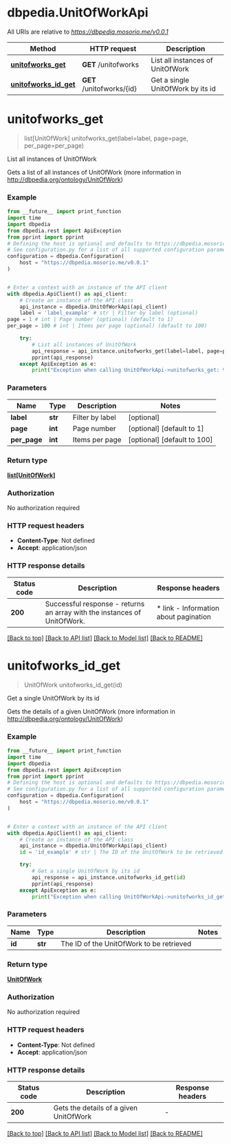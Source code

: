 # dbpedia.UnitOfWorkApi

All URIs are relative to *https://dbpedia.mosorio.me/v0.0.1*

Method | HTTP request | Description
------------- | ------------- | -------------
[**unitofworks_get**](UnitOfWorkApi.md#unitofworks_get) | **GET** /unitofworks | List all instances of UnitOfWork
[**unitofworks_id_get**](UnitOfWorkApi.md#unitofworks_id_get) | **GET** /unitofworks/{id} | Get a single UnitOfWork by its id


# **unitofworks_get**
> list[UnitOfWork] unitofworks_get(label=label, page=page, per_page=per_page)

List all instances of UnitOfWork

Gets a list of all instances of UnitOfWork (more information in http://dbpedia.org/ontology/UnitOfWork)

### Example

```python
from __future__ import print_function
import time
import dbpedia
from dbpedia.rest import ApiException
from pprint import pprint
# Defining the host is optional and defaults to https://dbpedia.mosorio.me/v0.0.1
# See configuration.py for a list of all supported configuration parameters.
configuration = dbpedia.Configuration(
    host = "https://dbpedia.mosorio.me/v0.0.1"
)


# Enter a context with an instance of the API client
with dbpedia.ApiClient() as api_client:
    # Create an instance of the API class
    api_instance = dbpedia.UnitOfWorkApi(api_client)
    label = 'label_example' # str | Filter by label (optional)
page = 1 # int | Page number (optional) (default to 1)
per_page = 100 # int | Items per page (optional) (default to 100)

    try:
        # List all instances of UnitOfWork
        api_response = api_instance.unitofworks_get(label=label, page=page, per_page=per_page)
        pprint(api_response)
    except ApiException as e:
        print("Exception when calling UnitOfWorkApi->unitofworks_get: %s\n" % e)
```

### Parameters

Name | Type | Description  | Notes
------------- | ------------- | ------------- | -------------
 **label** | **str**| Filter by label | [optional] 
 **page** | **int**| Page number | [optional] [default to 1]
 **per_page** | **int**| Items per page | [optional] [default to 100]

### Return type

[**list[UnitOfWork]**](UnitOfWork.md)

### Authorization

No authorization required

### HTTP request headers

 - **Content-Type**: Not defined
 - **Accept**: application/json

### HTTP response details
| Status code | Description | Response headers |
|-------------|-------------|------------------|
**200** | Successful response - returns an array with the instances of UnitOfWork. |  * link - Information about pagination <br>  |

[[Back to top]](#) [[Back to API list]](../README.md#documentation-for-api-endpoints) [[Back to Model list]](../README.md#documentation-for-models) [[Back to README]](../README.md)

# **unitofworks_id_get**
> UnitOfWork unitofworks_id_get(id)

Get a single UnitOfWork by its id

Gets the details of a given UnitOfWork (more information in http://dbpedia.org/ontology/UnitOfWork)

### Example

```python
from __future__ import print_function
import time
import dbpedia
from dbpedia.rest import ApiException
from pprint import pprint
# Defining the host is optional and defaults to https://dbpedia.mosorio.me/v0.0.1
# See configuration.py for a list of all supported configuration parameters.
configuration = dbpedia.Configuration(
    host = "https://dbpedia.mosorio.me/v0.0.1"
)


# Enter a context with an instance of the API client
with dbpedia.ApiClient() as api_client:
    # Create an instance of the API class
    api_instance = dbpedia.UnitOfWorkApi(api_client)
    id = 'id_example' # str | The ID of the UnitOfWork to be retrieved

    try:
        # Get a single UnitOfWork by its id
        api_response = api_instance.unitofworks_id_get(id)
        pprint(api_response)
    except ApiException as e:
        print("Exception when calling UnitOfWorkApi->unitofworks_id_get: %s\n" % e)
```

### Parameters

Name | Type | Description  | Notes
------------- | ------------- | ------------- | -------------
 **id** | **str**| The ID of the UnitOfWork to be retrieved | 

### Return type

[**UnitOfWork**](UnitOfWork.md)

### Authorization

No authorization required

### HTTP request headers

 - **Content-Type**: Not defined
 - **Accept**: application/json

### HTTP response details
| Status code | Description | Response headers |
|-------------|-------------|------------------|
**200** | Gets the details of a given UnitOfWork |  -  |

[[Back to top]](#) [[Back to API list]](../README.md#documentation-for-api-endpoints) [[Back to Model list]](../README.md#documentation-for-models) [[Back to README]](../README.md)

